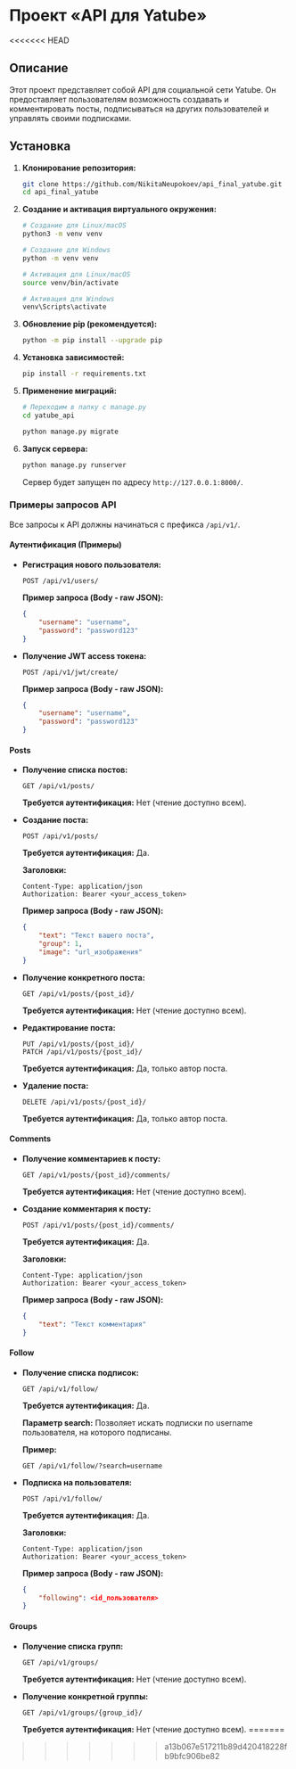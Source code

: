 # Проект «API для Yatube»

<<<<<<< HEAD
## Описание

Этот проект представляет собой API для социальной сети Yatube. Он предоставляет пользователям возможность создавать и комментировать посты, подписываться на других пользователей и управлять своими подписками.

## Установка

1.  **Клонирование репозитория:**

    ```bash
    git clone https://github.com/NikitaNeupokoev/api_final_yatube.git
    cd api_final_yatube
    ```

2.  **Создание и активация виртуального окружения:**

    ```bash
    # Создание для Linux/macOS
    python3 -m venv venv

    # Создание для Windows
    python -m venv venv

    # Активация для Linux/macOS
    source venv/bin/activate

    # Активация для Windows
    venv\Scripts\activate
    ```

3.  **Обновление pip (рекомендуется):**

    ```bash
    python -m pip install --upgrade pip
    ```

4.  **Установка зависимостей:**

    ```bash
    pip install -r requirements.txt
    ```

5.  **Применение миграций:**

    ```bash
    # Переходим в папку с manage.py
    cd yatube_api

    python manage.py migrate
    ```

6.  **Запуск сервера:**

    ```bash
    python manage.py runserver
    ```

    Сервер будет запущен по адресу `http://127.0.0.1:8000/`.

### Примеры запросов API

Все запросы к API должны начинаться с префикса `/api/v1/`.

#### Аутентификация (Примеры)

*   **Регистрация нового пользователя:**

    ```
    POST /api/v1/users/
    ```

    **Пример запроса (Body - raw JSON):**

    ```json
    {
        "username": "username",
        "password": "password123"
    }
    ```

*   **Получение JWT access токена:**

    ```
    POST /api/v1/jwt/create/
    ```

    **Пример запроса (Body - raw JSON):**

    ```json
    {
        "username": "username",
        "password": "password123"
    }
    ```

#### Posts

*   **Получение списка постов:**

    ```
    GET /api/v1/posts/
    ```

    **Требуется аутентификация:** Нет (чтение доступно всем).

*   **Создание поста:**

    ```
    POST /api/v1/posts/
    ```

    **Требуется аутентификация:** Да.

    **Заголовки:**

    ```
    Content-Type: application/json
    Authorization: Bearer <your_access_token>
    ```

    **Пример запроса (Body - raw JSON):**

    ```json
    {
        "text": "Текст вашего поста",
        "group": 1,
        "image": "url_изображения" 
    }
    ```

*   **Получение конкретного поста:**

    ```
    GET /api/v1/posts/{post_id}/
    ```

    **Требуется аутентификация:** Нет (чтение доступно всем).

*   **Редактирование поста:**

    ```
    PUT /api/v1/posts/{post_id}/
    PATCH /api/v1/posts/{post_id}/
    ```

    **Требуется аутентификация:** Да, только автор поста.

*   **Удаление поста:**

    ```
    DELETE /api/v1/posts/{post_id}/
    ```

    **Требуется аутентификация:** Да, только автор поста.

#### Comments

*   **Получение комментариев к посту:**

    ```
    GET /api/v1/posts/{post_id}/comments/
    ```

    **Требуется аутентификация:** Нет (чтение доступно всем).

*   **Создание комментария к посту:**

    ```
    POST /api/v1/posts/{post_id}/comments/
    ```

    **Требуется аутентификация:** Да.

    **Заголовки:**

     ```
    Content-Type: application/json
    Authorization: Bearer <your_access_token>
    ```

    **Пример запроса (Body - raw JSON):**

    ```json
    {
        "text": "Текст комментария"
    }
    ```

#### Follow

*   **Получение списка подписок:**

    ```
    GET /api/v1/follow/
    ```

    **Требуется аутентификация:** Да.

    **Параметр search:**  Позволяет искать подписки по username пользователя, на которого подписаны.

    **Пример:**

    ```
    GET /api/v1/follow/?search=username
    ```

*   **Подписка на пользователя:**

    ```
    POST /api/v1/follow/
    ```

    **Требуется аутентификация:** Да.

    **Заголовки:**

    ```
    Content-Type: application/json
    Authorization: Bearer <your_access_token>
    ```

    **Пример запроса (Body - raw JSON):**

    ```json
    {
        "following": <id_пользователя>
    }
    ```

#### Groups

*   **Получение списка групп:**

    ```
    GET /api/v1/groups/
    ```

    **Требуется аутентификация:** Нет (чтение доступно всем).

*   **Получение конкретной группы:**

    ```
    GET /api/v1/groups/{group_id}/
    ```

    **Требуется аутентификация:** Нет (чтение доступно всем).
=======
>>>>>>> a13b067e517211b89d420418228fb9bfc906be82

